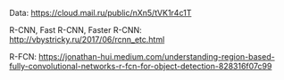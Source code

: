 Data: https://cloud.mail.ru/public/nXn5/tVK1r4c1T

R-CNN, Fast R-CNN, Faster R-CNN:   http://vbystricky.ru/2017/06/rcnn_etc.html

R-FCN:  https://jonathan-hui.medium.com/understanding-region-based-fully-convolutional-networks-r-fcn-for-object-detection-828316f07c99